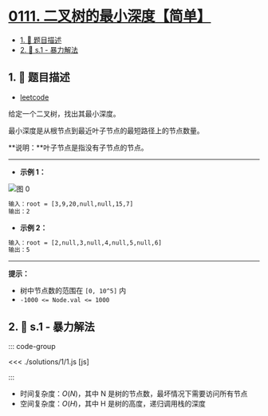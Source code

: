 # [0111. 二叉树的最小深度【简单】](https://github.com/tnotesjs/TNotes.leetcode/tree/main/notes/0111.%20%E4%BA%8C%E5%8F%89%E6%A0%91%E7%9A%84%E6%9C%80%E5%B0%8F%E6%B7%B1%E5%BA%A6%E3%80%90%E7%AE%80%E5%8D%95%E3%80%91)

<!-- region:toc -->

- [1. 📝 题目描述](#1--题目描述)
- [2. 🎯 s.1 - 暴力解法](#2--s1---暴力解法)

<!-- endregion:toc -->

## 1. 📝 题目描述

- [leetcode](https://leetcode.cn/problems/minimum-depth-of-binary-tree/)

给定一个二叉树，找出其最小深度。

最小深度是从根节点到最近叶子节点的最短路径上的节点数量。

**说明：**叶子节点是指没有子节点的节点。

---

- **示例 1：**

![图 0](https://cdn.jsdelivr.net/gh/tnotesjs/imgs@main/2025-09-09-13-23-47.png)

```txt
输入：root = [3,9,20,null,null,15,7]
输出：2
```

- **示例 2：**

```txt
输入：root = [2,null,3,null,4,null,5,null,6]
输出：5
```

---

**提示：**

- 树中节点数的范围在 `[0, 10^5]` 内
- `-1000 <= Node.val <= 1000`

## 2. 🎯 s.1 - 暴力解法

::: code-group

<<< ./solutions/1/1.js [js]

:::

- 时间复杂度：$O(N)$，其中 N 是树的节点数，最坏情况下需要访问所有节点
- 空间复杂度：$O(H)$，其中 H 是树的高度，递归调用栈的深度
